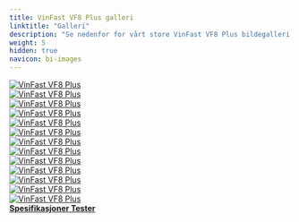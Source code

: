 ```yaml
---
title: VinFast VF8 Plus galleri
linktitle: "Galleri"
description: "Se nedenfor for vårt store VinFast VF8 Plus bildegalleri. Klikk på bildene for høyoppløselige versjoner."
weight: 5
hidden: true
navicon: bi-images
---
```

<!-- markdownlint-disable MD033 -->
<div class="row" id ="my-gallery">
	<div class="pswp-grid-item col-6 col-md-4">
		<a href="https://media.evkx.net/multimedia/models/vinfast/vf8/vf8_plus/details_1.jpg"
data-pswp-src="https://media.evkx.net/multimedia/models/vinfast/vf8/vf8_plus/details_1.jpg"
data-pswp-width="2048"
data-pswp-height="1365" 
target="_blank">
			<img src="https://media.evkx.net/multimedia/models/vinfast/vf8/vf8_plus/details_1_xst.jpg" alt="VinFast VF8 Plus" class="img-fluid " />
		</a>
	</div>
	<div class="pswp-grid-item col-6 col-md-4">
		<a href="https://media.evkx.net/multimedia/models/vinfast/vf8/vf8_plus/details_2.jpg"
data-pswp-src="https://media.evkx.net/multimedia/models/vinfast/vf8/vf8_plus/details_2.jpg"
data-pswp-width="3000"
data-pswp-height="2000" 
target="_blank">
			<img src="https://media.evkx.net/multimedia/models/vinfast/vf8/vf8_plus/details_2_xst.jpg" alt="VinFast VF8 Plus" class="img-fluid " />
		</a>
	</div>
	<div class="pswp-grid-item col-6 col-md-4">
		<a href="https://media.evkx.net/multimedia/models/vinfast/vf8/vf8_plus/exterior_1.jpg"
data-pswp-src="https://media.evkx.net/multimedia/models/vinfast/vf8/vf8_plus/exterior_1.jpg"
data-pswp-width="2048"
data-pswp-height="1365" 
target="_blank">
			<img src="https://media.evkx.net/multimedia/models/vinfast/vf8/vf8_plus/exterior_1_xst.jpg" alt="VinFast VF8 Plus" class="img-fluid " />
		</a>
	</div>
	<div class="pswp-grid-item col-6 col-md-4">
		<a href="https://media.evkx.net/multimedia/models/vinfast/vf8/vf8_plus/exterior_2.jpg"
data-pswp-src="https://media.evkx.net/multimedia/models/vinfast/vf8/vf8_plus/exterior_2.jpg"
data-pswp-width="3000"
data-pswp-height="1687" 
target="_blank">
			<img src="https://media.evkx.net/multimedia/models/vinfast/vf8/vf8_plus/exterior_2_xst.jpg" alt="VinFast VF8 Plus" class="img-fluid " />
		</a>
	</div>
	<div class="pswp-grid-item col-6 col-md-4">
		<a href="https://media.evkx.net/multimedia/models/vinfast/vf8/vf8_plus/exterior_3.jpg"
data-pswp-src="https://media.evkx.net/multimedia/models/vinfast/vf8/vf8_plus/exterior_3.jpg"
data-pswp-width="3000"
data-pswp-height="1687" 
target="_blank">
			<img src="https://media.evkx.net/multimedia/models/vinfast/vf8/vf8_plus/exterior_3_xst.jpg" alt="VinFast VF8 Plus" class="img-fluid " />
		</a>
	</div>
	<div class="pswp-grid-item col-6 col-md-4">
		<a href="https://media.evkx.net/multimedia/models/vinfast/vf8/vf8_plus/exterior_4.jpg"
data-pswp-src="https://media.evkx.net/multimedia/models/vinfast/vf8/vf8_plus/exterior_4.jpg"
data-pswp-width="2048"
data-pswp-height="1463" 
target="_blank">
			<img src="https://media.evkx.net/multimedia/models/vinfast/vf8/vf8_plus/exterior_4_xst.jpg" alt="VinFast VF8 Plus" class="img-fluid " />
		</a>
	</div>
	<div class="pswp-grid-item col-6 col-md-4">
		<a href="https://media.evkx.net/multimedia/models/vinfast/vf8/vf8_plus/exterior_5.jpg"
data-pswp-src="https://media.evkx.net/multimedia/models/vinfast/vf8/vf8_plus/exterior_5.jpg"
data-pswp-width="1536"
data-pswp-height="864" 
target="_blank">
			<img src="https://media.evkx.net/multimedia/models/vinfast/vf8/vf8_plus/exterior_5_xst.jpg" alt="VinFast VF8 Plus" class="img-fluid " />
		</a>
	</div>
	<div class="pswp-grid-item col-6 col-md-4">
		<a href="https://media.evkx.net/multimedia/models/vinfast/vf8/vf8_plus/headligts_1.jpg"
data-pswp-src="https://media.evkx.net/multimedia/models/vinfast/vf8/vf8_plus/headligts_1.jpg"
data-pswp-width="2048"
data-pswp-height="1365" 
target="_blank">
			<img src="https://media.evkx.net/multimedia/models/vinfast/vf8/vf8_plus/headligts_1_xst.jpg" alt="VinFast VF8 Plus" class="img-fluid " />
		</a>
	</div>
	<div class="pswp-grid-item col-6 col-md-4">
		<a href="https://media.evkx.net/multimedia/models/vinfast/vf8/vf8_plus/interior_1.jpg"
data-pswp-src="https://media.evkx.net/multimedia/models/vinfast/vf8/vf8_plus/interior_1.jpg"
data-pswp-width="1920"
data-pswp-height="1080" 
target="_blank">
			<img src="https://media.evkx.net/multimedia/models/vinfast/vf8/vf8_plus/interior_1_xst.jpg" alt="VinFast VF8 Plus" class="img-fluid " />
		</a>
	</div>
	<div class="pswp-grid-item col-6 col-md-4">
		<a href="https://media.evkx.net/multimedia/models/vinfast/vf8/vf8_plus/main_1.jpg"
data-pswp-src="https://media.evkx.net/multimedia/models/vinfast/vf8/vf8_plus/main_1.jpg"
data-pswp-width="3000"
data-pswp-height="1687" 
target="_blank">
			<img src="https://media.evkx.net/multimedia/models/vinfast/vf8/vf8_plus/main_1_xst.jpg" alt="VinFast VF8 Plus" class="img-fluid " />
		</a>
	</div>
	<div class="pswp-grid-item col-6 col-md-4">
		<a href="https://media.evkx.net/multimedia/models/vinfast/vf8/vf8_plus/rearlights_1.jpg"
data-pswp-src="https://media.evkx.net/multimedia/models/vinfast/vf8/vf8_plus/rearlights_1.jpg"
data-pswp-width="3000"
data-pswp-height="2001" 
target="_blank">
			<img src="https://media.evkx.net/multimedia/models/vinfast/vf8/vf8_plus/rearlights_1_xst.jpg" alt="VinFast VF8 Plus" class="img-fluid " />
		</a>
	</div>
	<div class="pswp-grid-item col-6 col-md-4">
		<a href="https://media.evkx.net/multimedia/models/vinfast/vf8/vf8_plus/screens_1.jpg"
data-pswp-src="https://media.evkx.net/multimedia/models/vinfast/vf8/vf8_plus/screens_1.jpg"
data-pswp-width="2960"
data-pswp-height="1232" 
target="_blank">
			<img src="https://media.evkx.net/multimedia/models/vinfast/vf8/vf8_plus/screens_1_xst.jpg" alt="VinFast VF8 Plus" class="img-fluid " />
		</a>
	</div>
	<div class="pswp-grid-item col-6 col-md-4">
		<a href="https://media.evkx.net/multimedia/models/vinfast/vf8/vf8_plus/secondrowseats_1.jpg"
data-pswp-src="https://media.evkx.net/multimedia/models/vinfast/vf8/vf8_plus/secondrowseats_1.jpg"
data-pswp-width="2960"
data-pswp-height="1232" 
target="_blank">
			<img src="https://media.evkx.net/multimedia/models/vinfast/vf8/vf8_plus/secondrowseats_1_xst.jpg" alt="VinFast VF8 Plus" class="img-fluid " />
		</a>
	</div>
</div>
<script type="module">
  import PhotoSwipeLightbox from '/js/photoswipe-lightbox.esm.js';
    const lightbox = new PhotoSwipeLightbox({
       gallery: '#my-gallery',
        children: 'a',
        pswpModule: () => import('/js/photoswipe.esm.js')
    });
lightbox.init();
</script>
<div class="mt-3 mb-3">
<a href="../specifications/" class="text-decoration-none text-black">
<strong><i class="bi-arrow-left"></i> Spesifikasjoner </strong>
</a>
<a href="../reviews/" class="text-decoration-none text-black float-end">
<strong>Tester <i class="bi-arrow-right"></i></strong>
</a>
</div>
